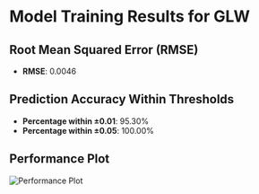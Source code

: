 # Model Training Results for GLW

## Root Mean Squared Error (RMSE)
- **RMSE**: 0.0046

## Prediction Accuracy Within Thresholds
- **Percentage within ±0.01**: 95.30%
- **Percentage within ±0.05**: 100.00%

## Performance Plot
![Performance Plot](../imgs/GLW.png)
